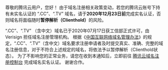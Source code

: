 尊敬的腾讯云用户，您好！
由于域名注册相关政策变动，若您的腾讯云账号下持有未实名认证的 “.CC”、“.TV” 域名，请于<strong>2020年12月23日前</strong>完成实名认证，否则域名将面临随时<strong>暂停解析（Clienthold）</strong>的风险。

“.CC”、“.TV” （含中文）域名已于2020年07月17日获工信部正式许可，由 Verisign 担任域名注册管理机构。
根据《[中国互联网络域名管理办法](http://www.gov.cn/gongbao/content/2005/content_64290.htm)》的规定，“.CC”、“.TV”（含中文）域名要求注册申请者及时提交真实、准确、完整的域名注册信息，对于不符合上述规定的域名，将依法予以暂停解析（Clienthold状态）。 
为了不影响您的正常业务，请您在收到本通知后，立即前往 [腾讯云域名注册控制台](https://console.cloud.tencent.com/domain) 完成域名实名认证。 谢谢合作。
